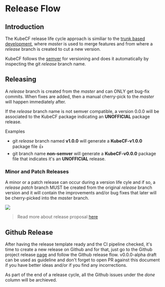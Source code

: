 # Release Flow

## Introduction

The KubeCF release life cycle approach is similiar to the [trunk based development](https://trunkbaseddevelopment.com/), where *master* is used to merge features and from where a *release* branch is created to cut a new version.

KubeCF follows the [semver](https://semver.org/) for versioning and does it automatically by inspecting the git *release* branch name.

## Releasing

A *release* branch is created from the *master* and can ONLY get bug-fix commits. When fixes are added, then a manual cherry-pick to the *master* will happen immediately after.

If the *release* branch name is not semver compatible, a version 0.0.0 will be associated to the KubeCF package indicating an **UNOFFICIAL** package release.

Examples

* git *release* branch named **v1.0.0** will generate a **KubeCF-v1.0.0** package file :+1:
* git branch name **non-semver** will generate a **KubeCF-v0.0.0** package file that indicates it's an **UNOFFICIAL** release.

### Minor and Patch Releases

A minor or a patch release can occur during a version life cyle and if so, a *release patch* branch MUST be created from the original *release* branch version and it will contain the improvements and/or bug fixes that later will be cherry-picked into the *master* branch.

![](https://i.imgur.com/b2DVvMw.png)

> Read more about release proposal [here]( https://docs.google.com/document/d/1xPkFhS_0zSfyzMIHUb1q3lmILwVm0ft1ksLSMv3KWZI/edit?usp=sharing)

## Github Release

After having the release template ready and the CI pipeline checked, it's time to create a new release on Github and for that, just go to the Github project release [page](https://github.com/SUSE/kubecf/releases) and follow the
Github release flow.
v0.0.0-alpha draft can be used as guideline and don't forget to open PR against this document if you have better ideas and/or if you find any incorrections.

As part of the end of a release cycle, all the Github issues under the _done_ column will be archieved.
